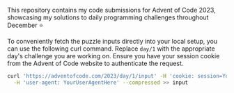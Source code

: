 This repository contains my code submissions for Advent of Code 2023, showcasing my solutions to daily programming challenges throughout December ⭐️

To conveniently fetch the puzzle inputs directly into your local setup, you can use the following curl command. Replace `day/1` with the appropriate day's challenge you are working on. Ensure you have your session cookie from the Advent of Code website to authenticate the request.

```bash
curl 'https://adventofcode.com/2023/day/1/input' -H 'cookie: session=YourSessionCookieHere' \
  -H 'user-agent: YourUserAgentHere' --compressed >> input
```